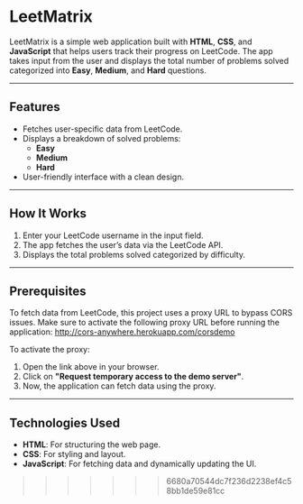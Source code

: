 
# LeetMatrix

LeetMatrix is a simple web application built with **HTML**, **CSS**, and **JavaScript** that helps users track their progress on LeetCode. The app takes input from the user and displays the total number of problems solved categorized into **Easy**, **Medium**, and **Hard** questions.

---

## Features
- Fetches user-specific data from LeetCode.
- Displays a breakdown of solved problems:
  - **Easy**
  - **Medium**
  - **Hard**
- User-friendly interface with a clean design.

---

## How It Works
1. Enter your LeetCode username in the input field.
2. The app fetches the user’s data via the LeetCode API.
3. Displays the total problems solved categorized by difficulty.

---

## Prerequisites
To fetch data from LeetCode, this project uses a proxy URL to bypass CORS issues. Make sure to activate the following proxy URL before running the application:
http://cors-anywhere.herokuapp.com/corsdemo


To activate the proxy:
1. Open the link above in your browser.
2. Click on **"Request temporary access to the demo server"**.
3. Now, the application can fetch data using the proxy.

---

## Technologies Used
- **HTML**: For structuring the web page.
- **CSS**: For styling and layout.
- **JavaScript**: For fetching data and dynamically updating the UI.



>>>>>>> 6680a70544dc7f236d2238ef4c58bb1de59e81cc
